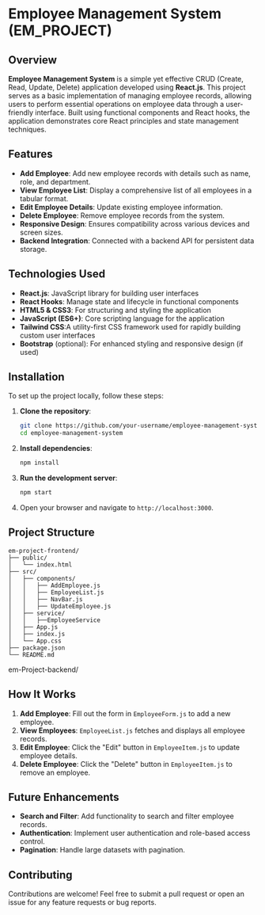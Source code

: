 # Employee Management System (EM_PROJECT)

## Overview

**Employee Management System** is a simple yet effective CRUD (Create, Read, Update, Delete) application developed using **React.js**. This project serves as a basic implementation of managing employee records, allowing users to perform essential operations on employee data through a user-friendly interface. Built using functional components and React hooks, the application demonstrates core React principles and state management techniques.

## Features

- **Add Employee**: Add new employee records with details such as name, role, and department.
- **View Employee List**: Display a comprehensive list of all employees in a tabular format.
- **Edit Employee Details**: Update existing employee information.
- **Delete Employee**: Remove employee records from the system.
- **Responsive Design**: Ensures compatibility across various devices and screen sizes.
- **Backend Integration**: Connected with a backend API for persistent data storage.
  
## Technologies Used

- **React.js**: JavaScript library for building user interfaces
- **React Hooks**: Manage state and lifecycle in functional components
- **HTML5 & CSS3**: For structuring and styling the application
- **JavaScript (ES6+)**: Core scripting language for the application
- **Tailwind CSS**:A utility-first CSS framework used for rapidly building custom user interfaces
- **Bootstrap** (optional): For enhanced styling and responsive design (if used)

## Installation

To set up the project locally, follow these steps:

1. **Clone the repository**:
    ```bash
    git clone https://github.com/your-username/employee-management-system.git
    cd employee-management-system
    ```

2. **Install dependencies**:
    ```bash
    npm install
    ```

3. **Run the development server**:
    ```bash
    npm start
    ```

4. Open your browser and navigate to `http://localhost:3000`.

## Project Structure

```
em-project-frontend/
├── public/
│   └── index.html
├── src/
│   ├── components/
│   │   ├── AddEmployee.js
│   │   ├── EmployeeList.js
│   │   ├── NavBar.js
│   │   ├── UpdateEmployee.js
│   ├── service/
│   │   ├──EmployeeService
│   ├── App.js
│   ├── index.js
│   └── App.css
├── package.json
└── README.md
```
em-Project-backend/


## How It Works

1. **Add Employee**: Fill out the form in `EmployeeForm.js` to add a new employee.
2. **View Employees**: `EmployeeList.js` fetches and displays all employee records.
3. **Edit Employee**: Click the "Edit" button in `EmployeeItem.js` to update employee details.
4. **Delete Employee**: Click the "Delete" button in `EmployeeItem.js` to remove an employee.

## Future Enhancements

- **Search and Filter**: Add functionality to search and filter employee records.
- **Authentication**: Implement user authentication and role-based access control.
- **Pagination**: Handle large datasets with pagination.

## Contributing

Contributions are welcome! Feel free to submit a pull request or open an issue for any feature requests or bug reports.
